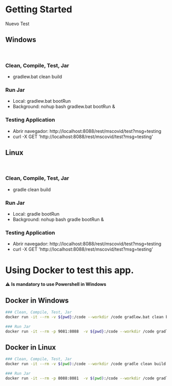 # Getting Started
Nuevo Test
## Windows
​
### Clean, Compile, Test, Jar
* gradlew.bat clean build
​
### Run Jar
* Local:      gradlew.bat bootRun
* Background: nohup bash gradlew.bat bootRun &
​
### Testing Application
* Abrir navegador: http://localhost:8088/rest/mscovid/test?msg=testing
* curl -X GET 'http://localhost:8088/rest/mscovid/test?msg=testing'
## Linux
​
### Clean, Compile, Test, Jar
* gradle clean build
​
### Run Jar
* Local:      gradle bootRun
* Background: nohup bash gradle bootRun &
​
### Testing Application
* Abrir navegador: http://localhost:8088/rest/mscovid/test?msg=testing
* curl -X GET 'http://localhost:8088/rest/mscovid/test?msg=testing'
​
# Using Docker to test this app.
⚠️ **Is mandatory to use Powershell in Windows**
## Docker in Windows
```bash
### Clean, Compile, Test, Jar
docker run -it --rm -v ${pwd}:/code --workdir /code gradlew.bat clean build
​
### Run Jar
docker run -it --rm -p 9081:8088  -v ${pwd}:/code --workdir /code gradlew.bat bootRun
```
## Docker in Linux
```bash
### Clean, Compile, Test, Jar
docker run -it --rm -v $(pwd):/code --workdir /code gradle clean build
​
### Run Jar
docker run -it --rm -p 8088:8081  -v $(pwd):/code --workdir /code gradle bootRun
```
